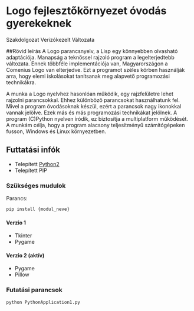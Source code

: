 # Logo fejlesztőkörnyezet óvodás gyerekeknek 
Szakdolgozat Verizókezelt Változata

##Rövid leírás
A Logo parancsnyelv, a Lisp egy könnyebben olvasható adaptációja. Manapság a teknőssel rajzoló program a legelterjedtebb változata. Ennek többféle implementációja van, Magyarországon a Comenius Logo van elterjedve. Ezt a programot széles körben használják arra, hogy elemi iskolásokat tanítsanak meg alapvető programozási technikákra.

A munka a Logo nyelvhez hasonlóan működik, egy rajzfelületre lehet rajzolni parancsokkal. Ehhez
különböző parancsokat használhatunk fel. Mivel a program óvodásoknak készül, ezért a parancsok
nagy ikonokkal vannak jelölve. Ezek más és más programozási technikákat jelölnek. A program
(C)Python nyelven íródik, ez biztosítja a multiplatform működését. A munkám célja, hogy a program
alacsony teljesítményű számítógépeken fusson, Windows és Linux környezetben. 


## Futtatási infók

- Telepített [Python2](https://www.python.org/)
- Telepített PIP

### Szükséges mudulok

Parancs:
```sh
pip install {modul_neve}
```
#### Verzio 1
- Tkinter
- Pygame

#### Verzio 2 (aktív)

- Pygame
- Pillow

### Futatási parancsok

    python PythonApplication1.py


